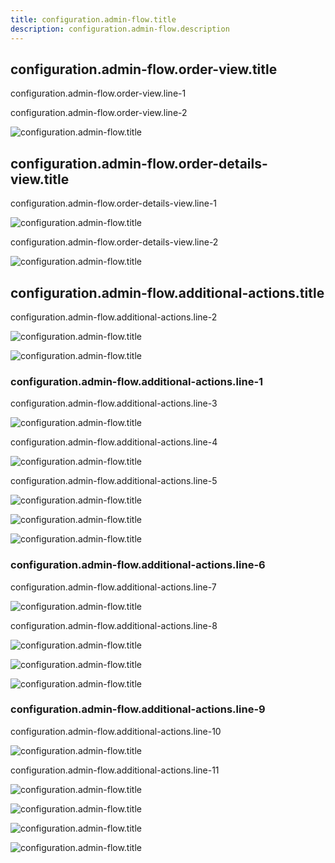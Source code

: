```yaml
---
title: configuration.admin-flow.title
description: configuration.admin-flow.description
---
```


## configuration.admin-flow.order-view.title

configuration.admin-flow.order-view.line-1

configuration.admin-flow.order-view.line-2

![configuration.admin-flow.title](/images/admin-flow/payway-tn-022.png)

## configuration.admin-flow.order-details-view.title

configuration.admin-flow.order-details-view.line-1

![configuration.admin-flow.title](/images/admin-flow/payway-tn-023.png)

configuration.admin-flow.order-details-view.line-2

![configuration.admin-flow.title](/images/admin-flow/payway-tn-024.png)

## configuration.admin-flow.additional-actions.title

configuration.admin-flow.additional-actions.line-2

![configuration.admin-flow.title](/images/admin-flow/payway-tn-025.png)

![configuration.admin-flow.title](/images/admin-flow/payway-tn-026.png)

### configuration.admin-flow.additional-actions.line-1

configuration.admin-flow.additional-actions.line-3

![configuration.admin-flow.title](/images/admin-flow/payway-tn-027.png)

configuration.admin-flow.additional-actions.line-4

![configuration.admin-flow.title](/images/admin-flow/payway-tn-028.png)

configuration.admin-flow.additional-actions.line-5

![configuration.admin-flow.title](/images/admin-flow/payway-tn-029.png)

![configuration.admin-flow.title](/images/admin-flow/payway-tn-030.png)

![configuration.admin-flow.title](/images/admin-flow/payway-tn-031.png)


### configuration.admin-flow.additional-actions.line-6

configuration.admin-flow.additional-actions.line-7

![configuration.admin-flow.title](/images/admin-flow/payway-tn-032.png)

configuration.admin-flow.additional-actions.line-8

![configuration.admin-flow.title](/images/admin-flow/payway-tn-033.png)

![configuration.admin-flow.title](/images/admin-flow/payway-tn-034.png)

![configuration.admin-flow.title](/images/admin-flow/payway-tn-035.png)

### configuration.admin-flow.additional-actions.line-9

configuration.admin-flow.additional-actions.line-10

![configuration.admin-flow.title](/images/admin-flow/payway-tn-cap-003.png)

configuration.admin-flow.additional-actions.line-11

![configuration.admin-flow.title](/images/admin-flow/payway-tn-cap-004.png)

![configuration.admin-flow.title](/images/admin-flow/payway-tn-correc-2pasos-001.png)

![configuration.admin-flow.title](/images/admin-flow/payway-tn-cap-006.png)

![configuration.admin-flow.title](/images/admin-flow/payway-tn-cap-007.png)